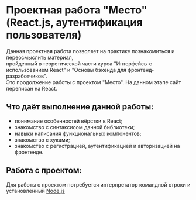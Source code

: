 # Проектная работа "Место" (React.js, аутентификация пользователя)
Данная проектная работа позволяет на практике познакомиться и переосмыслить материал,  
пройденный в теоретической части курса "Интерфейсы с использованием React" и "Основы бэкенда для фронтенд-разработчиков".  
Это продолжение работы с проектом "Место". На данном этапе сайт переписан на React.  
## Что даёт выполнение данной работы:
* понимание особенностей вёрстки в React;
* знакомство с синтаксисом данной библиотеки;
* навыки написания функциональных компонентов;
* знакомство с хуками;
* знакомство с регистрацией, аутентификацией и авторизацией на фронтенде.
## Работа с проектом:
Для работы с проектом потребуется интерпретатор командной строки и установленный [Node.js](https://nodejs.org/en/)

